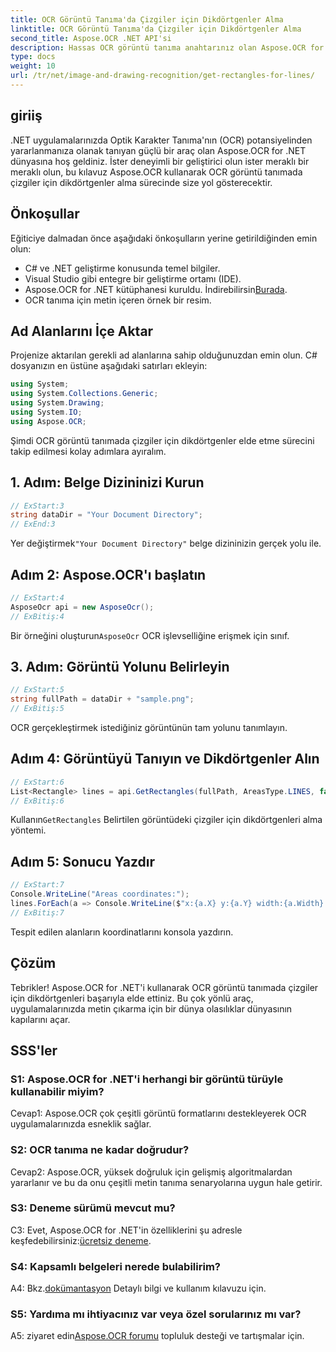 ```yaml
---
title: OCR Görüntü Tanıma'da Çizgiler için Dikdörtgenler Alma
linktitle: OCR Görüntü Tanıma'da Çizgiler için Dikdörtgenler Alma
second_title: Aspose.OCR .NET API'si
description: Hassas OCR görüntü tanıma anahtarınız olan Aspose.OCR for .NET'i keşfedin. Metin çıkarmanın gücünü zahmetsizce ortaya çıkarın.
type: docs
weight: 10
url: /tr/net/image-and-drawing-recognition/get-rectangles-for-lines/
---
```

## giriiş

.NET uygulamalarınızda Optik Karakter Tanıma'nın (OCR) potansiyelinden yararlanmanıza olanak tanıyan güçlü bir araç olan Aspose.OCR for .NET dünyasına hoş geldiniz. İster deneyimli bir geliştirici olun ister meraklı bir meraklı olun, bu kılavuz Aspose.OCR kullanarak OCR görüntü tanımada çizgiler için dikdörtgenler alma sürecinde size yol gösterecektir.

## Önkoşullar

Eğiticiye dalmadan önce aşağıdaki önkoşulların yerine getirildiğinden emin olun:

- C# ve .NET geliştirme konusunda temel bilgiler.
- Visual Studio gibi entegre bir geliştirme ortamı (IDE).
-  Aspose.OCR for .NET kütüphanesi kuruldu. İndirebilirsin[Burada](https://releases.aspose.com/ocr/net/).
- OCR tanıma için metin içeren örnek bir resim.

## Ad Alanlarını İçe Aktar

Projenize aktarılan gerekli ad alanlarına sahip olduğunuzdan emin olun. C# dosyanızın en üstüne aşağıdaki satırları ekleyin:

```csharp
using System;
using System.Collections.Generic;
using System.Drawing;
using System.IO;
using Aspose.OCR;
```

Şimdi OCR görüntü tanımada çizgiler için dikdörtgenler elde etme sürecini takip edilmesi kolay adımlara ayıralım.

## 1. Adım: Belge Dizininizi Kurun

```csharp
// ExStart:3
string dataDir = "Your Document Directory";
// ExEnd:3
```

 Yer değiştirmek`"Your Document Directory"` belge dizininizin gerçek yolu ile.

## Adım 2: Aspose.OCR'ı başlatın

```csharp
// ExStart:4
AsposeOcr api = new AsposeOcr();
// ExBitiş:4
```

 Bir örneğini oluşturun`AsposeOcr` OCR işlevselliğine erişmek için sınıf.

## 3. Adım: Görüntü Yolunu Belirleyin

```csharp
// ExStart:5
string fullPath = dataDir + "sample.png";
// ExBitiş:5
```

OCR gerçekleştirmek istediğiniz görüntünün tam yolunu tanımlayın.

## Adım 4: Görüntüyü Tanıyın ve Dikdörtgenler Alın

```csharp
// ExStart:6
List<Rectangle> lines = api.GetRectangles(fullPath, AreasType.LINES, false);
// ExBitiş:6
```

 Kullanın`GetRectangles` Belirtilen görüntüdeki çizgiler için dikdörtgenleri alma yöntemi.

## Adım 5: Sonucu Yazdır

```csharp
// ExStart:7
Console.WriteLine("Areas coordinates:");
lines.ForEach(a => Console.WriteLine($"x:{a.X} y:{a.Y} width:{a.Width} height:{a.Height}"));
// ExBitiş:7
```

Tespit edilen alanların koordinatlarını konsola yazdırın.

## Çözüm

Tebrikler! Aspose.OCR for .NET'i kullanarak OCR görüntü tanımada çizgiler için dikdörtgenleri başarıyla elde ettiniz. Bu çok yönlü araç, uygulamalarınızda metin çıkarma için bir dünya olasılıklar dünyasının kapılarını açar.

## SSS'ler

### S1: Aspose.OCR for .NET'i herhangi bir görüntü türüyle kullanabilir miyim?

Cevap1: Aspose.OCR çok çeşitli görüntü formatlarını destekleyerek OCR uygulamalarınızda esneklik sağlar.

### S2: OCR tanıma ne kadar doğrudur?

Cevap2: Aspose.OCR, yüksek doğruluk için gelişmiş algoritmalardan yararlanır ve bu da onu çeşitli metin tanıma senaryolarına uygun hale getirir.

### S3: Deneme sürümü mevcut mu?

 C3: Evet, Aspose.OCR for .NET'in özelliklerini şu adresle keşfedebilirsiniz:[ücretsiz deneme](https://releases.aspose.com/).

### S4: Kapsamlı belgeleri nerede bulabilirim?

 A4: Bkz.[dokümantasyon](https://reference.aspose.com/ocr/net/) Detaylı bilgi ve kullanım kılavuzu için.

### S5: Yardıma mı ihtiyacınız var veya özel sorularınız mı var?

 A5: ziyaret edin[Aspose.OCR forumu](https://forum.aspose.com/c/ocr/16) topluluk desteği ve tartışmalar için.